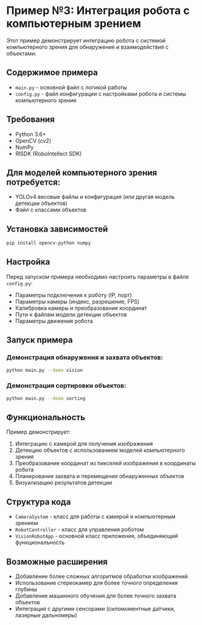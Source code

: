 # Пример №3: Интеграция робота с компьютерным зрением

Этот пример демонстрирует интеграцию робота с системой компьютерного зрения для обнаружения и взаимодействия с объектами.

## Содержимое примера

- `main.py` - основной файл с логикой работы
- `config.py` - файл конфигурации с настройками робота и системы компьютерного зрения

## Требования

- Python 3.6+
- OpenCV (cv2)
- NumPy
- RISDK (RoboIntellect SDK)

## Для моделей компьютерного зрения потребуется:
- YOLOv4 весовые файлы и конфигурация (или другая модель детекции объектов)
- Файл с классами объектов

## Установка зависимостей

```bash
pip install opencv-python numpy
```

## Настройка

Перед запуском примера необходимо настроить параметры в файле `config.py`:
- Параметры подключения к роботу (IP, порт)
- Параметры камеры (индекс, разрешение, FPS)
- Калибровка камеры и преобразование координат
- Пути к файлам модели детекции объектов
- Параметры движения робота

## Запуск примера

### Демонстрация обнаружения и захвата объектов:

```bash
python main.py --demo vision
```

### Демонстрация сортировки объектов:

```bash
python main.py --demo sorting
```

## Функциональность

Пример демонстрирует:
1. Интеграцию с камерой для получения изображения
2. Детекцию объектов с использованием моделей компьютерного зрения
3. Преобразование координат из пикселей изображения в координаты робота
4. Планирование захвата и перемещения обнаруженных объектов
5. Визуализацию результатов детекции

## Структура кода

- `CameraSystem` - класс для работы с камерой и компьютерным зрением
- `RobotController` - класс для управления роботом
- `VisionRobotApp` - основной класс приложения, объединяющий функциональность

## Возможные расширения

- Добавление более сложных алгоритмов обработки изображений
- Использование стереокамер для более точного определения глубины
- Добавление машинного обучения для более точного захвата объектов
- Интеграция с другими сенсорами (силомоментные датчики, лазерные дальномеры) 